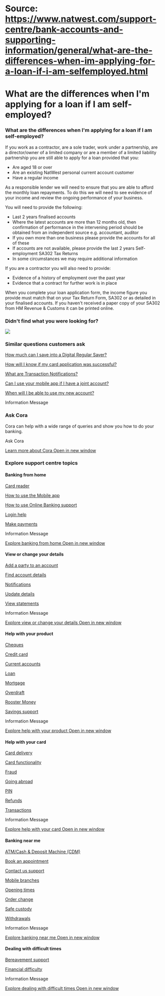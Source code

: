 # Source: https://www.natwest.com/support-centre/bank-accounts-and-supporting-information/general/what-are-the-differences-when-im-applying-for-a-loan-if-i-am-selfemployed.html

# What are the differences when I'm applying for a loan if I am self-employed?

### What are the differences when I'm applying for a loan if I am self-employed?

If you work as a contractor, are a sole trader, work under a partnership, are a director/owner of a limited company or are a member of a limited liability partnership you are still able to apply for a loan provided that you:

* Are aged 18 or over
* Are an existing NatWest personal current account customer
* Have a regular income

As a responsible lender we will need to ensure that you are able to afford the monthly loan repayments. To do this we will need to see evidence of your income and review the ongoing performance of your business.

You will need to provide the following:

* Last 2 years finalised accounts
* Where the latest accounts are more than 12 months old, then confirmation of performance in the intervening period should be obtained from an independent source e.g. accountant, auditor
* If you own more than one business please provide the accounts for all of these
* If accounts are not available, please provide the last 2 years Self-employment SA302 Tax Returns
* In some circumstances we may require additional information

If you are a contractor you will also need to provide:

* Evidence of a history of employment over the past year
* Evidence that a contract for further work is in place

When you complete your loan application form, the income figure you provide must match that on your Tax Return Form, SA302 or as detailed in your finalised accounts. If you haven't received a paper copy of your SA302 from HM Revenue & Customs it can be printed online.

### Didn't find what you were looking for?

![](https://www.natwest.com/content/experience-fragments/faq-master/en_uk/personal/categoryxf/bank-accounts-and-supporting-information/Natwest/_jcr_content/master-par/container/productlistingmultip/product-listing-multiple-product/product_0/productimage.coreimg.svg/1700131218442/illus-web-pink-cora.svg)

### Similar questions customers ask

[How much can I save into a Digital Regular Saver?](https://www.natwest.com/support-centre/bank-accounts-and-supporting-information/general/how-much-can-i-save-into-a-digital-regular-saver.html)

[How will I know if my card application was successful?](https://www.natwest.com/support-centre/bank-accounts-and-supporting-information/general/how-will-i-know-if-my-card-application-was-successful.html)

[What are Transaction Notifications?](https://www.natwest.com/support-centre/bank-accounts-and-supporting-information/general/what-are-transaction-notifications.html)

[Can I use your mobile app if I have a joint account?](https://www.natwest.com/support-centre/bank-accounts-and-supporting-information/general/can-i-use-your-mobile-app-if-i-have-a-joint-account.html)

[When will I be able to use my new account?](https://www.natwest.com/support-centre/bank-accounts-and-supporting-information/general/when-will-i-be-able-to-use-my-new-account.html)

Information Message

### Ask Cora

Cora can help with a wide range of queries and show you how to do your banking.

Ask Cora

[Learn more about Cora  Open in new window](https://www.natwest.com/support-centre/cora.html "Learn more about Cora")

### Explore support centre topics

#### Banking from home

[Card reader](https://www.natwest.com/support-centre/banking-from-home/card-reader.html)

[How to use the Mobile app](https://www.natwest.com/support-centre/banking-from-home/how-to-use-the-mobile-app.html)

[How to use Online Banking support](https://www.natwest.com/support-centre/banking-from-home/how-to-use-ebanking.html)

[Login help](https://www.natwest.com/support-centre/banking-from-home/login-help.html)

[Make payments](https://www.natwest.com/support-centre/banking-from-home/make-payments.html)

Information Message

[Explore banking from home  Open in new window](https://www.natwest.com/support-centre/banking-from-home.html "Explore banking from home")

#### View or change your details

[Add a party to an account](https://www.natwest.com/support-centre/view-or-change-your-details/add-a-party-to-an-account.html)

[Find account details](https://www.natwest.com/support-centre/view-or-change-your-details/find-account-details.html)

[Notifications](https://www.natwest.com/support-centre/view-or-change-your-details/notifications.html)

[Update details](https://www.natwest.com/support-centre/view-or-change-your-details/update-details.html)

[View statements](https://www.natwest.com/support-centre/view-or-change-your-details/view-statements.html)

Information Message

[Explore view or change your details  Open in new window](https://www.natwest.com/support-centre/view-or-change-your-details.html "Explore view or change your details")

#### Help with your product

[Cheques](https://www.natwest.com/support-centre/help-with-your-product/cheques.html)

[Credit card](https://www.natwest.com/support-centre/help-with-your-product/credit-card.html)

[Current accounts](https://www.natwest.com/support-centre/help-with-your-product/current-accounts.html)

[Loan](https://www.natwest.com/support-centre/help-with-your-product/loan.html)

[Mortgage](https://www.natwest.com/support-centre/help-with-your-product/mortgage.html)

[Overdraft](https://www.natwest.com/support-centre/help-with-your-product/overdraft.html)

[Rooster Money](https://www.natwest.com/support-centre/help-with-your-product/rooster-money.html)

[Savings support](https://www.natwest.com/support-centre/help-with-your-product/savings.html)

Information Message

[Explore help with your product  Open in new window](https://www.natwest.com/support-centre/help-with-your-product.html "Explore help with your product")

#### Help with your card

[Card delivery](https://www.natwest.com/support-centre/help-with-your-card/card-delivery.html)

[Card functionality](https://www.natwest.com/support-centre/help-with-your-card/card-functionality.html)

[Fraud](https://www.natwest.com/support-centre/help-with-your-card/fraud.html)

[Going abroad](https://www.natwest.com/support-centre/help-with-your-card/going-abroad.html)

[PIN](https://www.natwest.com/support-centre/help-with-your-card/pin.html)

[Refunds](https://www.natwest.com/support-centre/help-with-your-card/refunds.html)

[Transactions](https://www.natwest.com/support-centre/help-with-your-card/transactions.html)

Information Message

[Explore help with your card  Open in new window](https://www.natwest.com/support-centre/help-with-your-card.html "Explore help with your card")

#### Banking near me

[ATM/Cash & Deposit Machine (CDM)](https://www.natwest.com/support-centre/banking-near-me/atm-cash-deposit-machine-cdm.html)

[Book an appointment](https://www.natwest.com/support-centre/banking-near-me/book-an-appointment.html)

[Contact us support](https://www.natwest.com/support-centre/banking-near-me/contact-us.html)

[Mobile branches](https://www.natwest.com/support-centre/banking-near-me/mobile-branches.html)

[Opening times](https://www.natwest.com/support-centre/banking-near-me/opening-times.html)

[Order change](https://www.natwest.com/support-centre/banking-near-me/order-change.html)

[Safe custody](https://www.natwest.com/support-centre/banking-near-me/safe-custody.html)

[Withdrawals](https://www.natwest.com/support-centre/banking-near-me/withdrawals.html)

Information Message

[Explore banking near me  Open in new window](https://www.natwest.com/support-centre/banking-near-me.html "Explore banking near me")

#### Dealing with difficult times

[Bereavement support](https://www.natwest.com/support-centre/dealing-with-difficult-times/bereavement.html)

[Financial difficulty](https://www.natwest.com/support-centre/dealing-with-difficult-times/financial-difficulty.html)

Information Message

[Explore dealing with difficult times  Open in new window](https://www.natwest.com/support-centre/dealing-with-difficult-times.html "Explore dealing with difficult times")